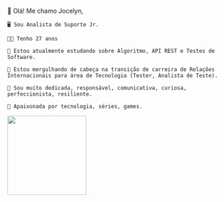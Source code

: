 📌 Olá! Me chamo Jocelyn,

    🖥️ Sou Analista de Suporte Jr.

    👩‍💼 Tenho 27 anos

    📌 Estou atualmente estudando sobre Algoritmo, API REST e Testes de Software.

    🌊 Estou mergulhando de cabeça na transição de carreira de Relações Internacionais para área de Tecnologia (Tester, Analista de Teste).

    🦉 Sou muito dedicada, responsável, comunicativa, curiosa, perfeccionista, resiliente.
    
    🎯 Apaixonada por tecnologia, séries, games.

<div>
  <a href="https://github.com/jocelynsouza">
  <img height="180em" src="https://github-readme-stats.vercel.app/api?username=jocelynsouza&theme=algolia&show_icons=true"/>
  <img height="180em" src="https://github-readme-stats.vercel.app/api/top-langs/?username=jocelynsouza&layout=compact&langs_count=7&theme=algolia/>
</div>
                           
                           

